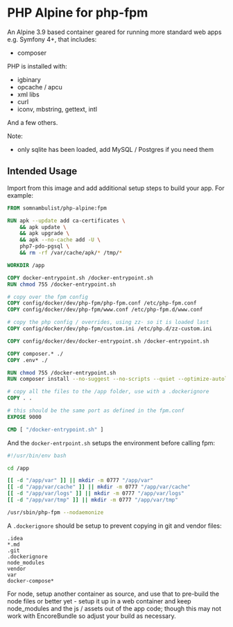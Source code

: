 # PHP Alpine for php-fpm

An Alpine 3.9 based container geared for running more standard web apps e.g. Symfony 4+, that includes:

 * composer

PHP is installed with:

 * igbinary
 * opcache / apcu
 * xml libs
 * curl
 * iconv, mbstring, gettext, intl
 
And a few others.

Note:

 * only sqlite has been loaded, add MySQL / Postgres if you need them
 
## Intended Usage

Import from this image and add additional setup steps to build your app. For example:

```dockerfile
FROM somnambulist/php-alpine:fpm

RUN apk --update add ca-certificates \
    && apk update \
    && apk upgrade \
    && apk --no-cache add -U \
    php7-pdo-pgsql \
    && rm -rf /var/cache/apk/* /tmp/*

WORKDIR /app

COPY docker-entrypoint.sh /docker-entrypoint.sh
RUN chmod 755 /docker-entrypoint.sh

# copy over the fpm config
COPY config/docker/dev/php-fpm/php-fpm.conf /etc/php-fpm.conf
COPY config/docker/dev/php-fpm/www.conf /etc/php-fpm.d/www.conf

# copy the php config / overrides, using zz- so it is loaded last
COPY config/docker/dev/php-fpm/custom.ini /etc/php.d/zz-custom.ini

COPY config/docker/dev/docker-entrypoint.sh /docker-entrypoint.sh

COPY composer.* ./
COPY .env* ./

RUN chmod 755 /docker-entrypoint.sh
RUN composer install --no-suggest --no-scripts --quiet --optimize-autoloader

# copy all the files to the /app folder, use with a .dockerignore
COPY . .

# this should be the same port as defined in the fpm.conf
EXPOSE 9000

CMD [ "/docker-entrypoint.sh" ]
```

And the `docker-entrpoint.sh` setups the environment before calling fpm:

```bash
#!/usr/bin/env bash

cd /app

[[ -d "/app/var" ]] || mkdir -m 0777 "/app/var"
[[ -d "/app/var/cache" ]] || mkdir -m 0777 "/app/var/cache"
[[ -d "/app/var/logs" ]] || mkdir -m 0777 "/app/var/logs"
[[ -d "/app/var/tmp" ]] || mkdir -m 0777 "/app/var/tmp"

/usr/sbin/php-fpm --nodaemonize
```

A `.dockerignore` should be setup to prevent copying in git and vendor files:

```
.idea
*.md
.git
.dockerignore
node_modules
vendor
var
docker-compose*
```

For node, setup another container as source, and use that to pre-build the node files or
better yet - setup it up in a web container and keep node_modules and the js / assets
out of the app code; though this may not work with EncoreBundle so adjust your build as
necessary.
